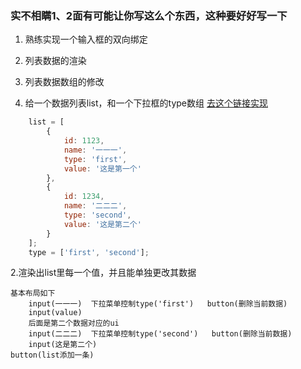 

### 实不相瞒1、2面有可能让你写这么个东西，这种要好好写一下
1. 熟练实现一个输入框的双向绑定
2. 列表数据的渲染
3. 列表数据数组的修改

1. 给一个数据列表list，和一个下拉框的type数组
[去这个链接实现](https://codesandbox.io/s/epic-shadow-kwh10?file=/src/App.js)
```javascript
    list = [
        {
            id: 1123,
            name: '一一一',
            type: 'first',
            value: '这是第一个'
        },
        {
            id: 1234,
            name: '二二二',
            type: 'second',
            value: '这是第二个'
        }
    ];
    type = ['first', 'second'];
```
2.渲染出list里每一个值，并且能单独更改其数据
```
基本布局如下
    input(一一一)  下拉菜单控制type('first')   button(删除当前数据)
    input(value)
    后面是第二个数据对应的ui
    input(二二二)  下拉菜单控制type('second')   button(删除当前数据)
    input(这是第二个)
button(list添加一条)
```


